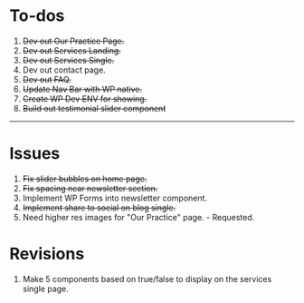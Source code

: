 # To-dos
1. ~~Dev out Our Practice Page.~~
2. ~~Dev out Services Landing.~~
3. ~~Dev out Services Single.~~
3. Dev out contact page.
4. ~~Dev out FAQ.~~
5. ~~Update Nav Bar with WP native.~~
6. ~~Create WP Dev ENV for showing.~~
7. ~~Build out testimonial slider component~~

---

# Issues
1. ~~Fix slider bubbles on home page.~~
2. ~~Fix spacing near newsletter section.~~ 
3. Implement WP Forms into newsletter component.
4. ~~Implement share to social on blog single.~~
5. Need higher res images for "Our Practice" page. - Requested.


# Revisions
1. Make 5 components based on true/false to display on the services single page.

